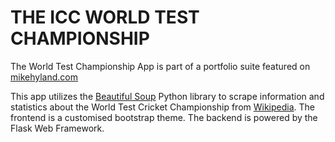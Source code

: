 # THE ICC WORLD TEST CHAMPIONSHIP 

The World Test Championship App is part of a portfolio suite featured on <a href="https://mikehyland.com" target="_blank">mikehyland.com</a>

This app utilizes the <a href="https://www.crummy.com/software/BeautifulSoup/bs4/doc/" target="_blank">Beautiful Soup</a> Python library to scrape information and statistics about the World Test
Cricket Championship from <a href="https://en.wikipedia.org/wiki/2019%E2%80%9321_ICC_World_Test_Championship" target="_blank">Wikipedia</a>.
The frontend is a customised bootstrap theme. The backend is powered by the Flask Web Framework.
